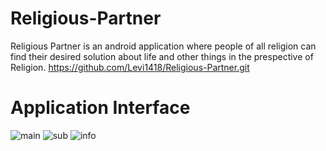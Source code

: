 # Religious-Partner
Religious Partner is an android application where people of all religion can find their desired solution about life and other things in the prespective of Religion. 
https://github.com/Levi1418/Religious-Partner.git
# Application Interface
![main](https://user-images.githubusercontent.com/94998928/211354725-80d0dc5e-8c98-4d64-8cff-7aa3b08273fc.png)
![sub](https://user-images.githubusercontent.com/94998928/211354740-4b3db124-2c15-4e71-9751-7bf4853c08b1.png)
![info](https://user-images.githubusercontent.com/94998928/211354762-4e3d8349-d570-458f-a00b-40298dc49af2.png)
